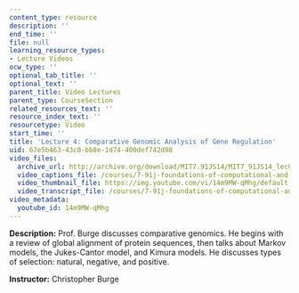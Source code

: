 ```yaml
---
content_type: resource
description: ''
end_time: ''
file: null
learning_resource_types:
- Lecture Videos
ocw_type: ''
optional_tab_title: ''
optional_text: ''
parent_title: Video Lectures
parent_type: CourseSection
related_resources_text: ''
resource_index_text: ''
resourcetype: Video
start_time: ''
title: 'Lecture 4: Comparative Genomic Analysis of Gene Regulation'
uid: 67e5b463-43c0-bb8e-1d74-400def742d98
video_files:
  archive_url: http://archive.org/download/MIT7.91JS14/MIT7_91JS14_lec04_300k.mp4
  video_captions_file: /courses/7-91j-foundations-of-computational-and-systems-biology-spring-2014/6ce7d072ca2c5b8a892b5c74e8c0318b_14m9MW-qMhg.vtt
  video_thumbnail_file: https://img.youtube.com/vi/14m9MW-qMhg/default.jpg
  video_transcript_file: /courses/7-91j-foundations-of-computational-and-systems-biology-spring-2014/6efb14d2c8355c7c30e64faae02a239c_14m9MW-qMhg.pdf
video_metadata:
  youtube_id: 14m9MW-qMhg
---
```


**Description:** Prof. Burge discusses comparative genomics. He begins with a review of global alignment of protein sequences, then talks about Markov models, the Jukes-Cantor model, and Kimura models. He discusses types of selection: natural, negative, and positive.

**Instructor:** Christopher Burge



